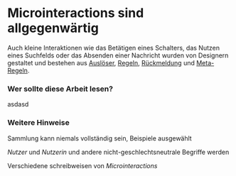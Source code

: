 # Microinteractions sind allgegenwärtig

Auch kleine Interaktionen wie das Betätigen eines Schalters, das Nutzen eines Suchfelds oder das Absenden einer Nachricht wurden von Designern gestaltet und bestehen aus [Auslöser](/triggers), [Regeln](/rules), [Rückmeldung](/feedback) und [Meta-Regeln](/loops-and-modes).

### Wer sollte diese Arbeit lesen?

asdasd

### Weitere Hinweise

Sammlung kann niemals vollständig sein, Beispiele ausgewählt

*Nutzer* und *Nutzerin* und andere nicht-geschlechtsneutrale Begriffe werden

Verschiedene schreibweisen von *Microinteractions*





